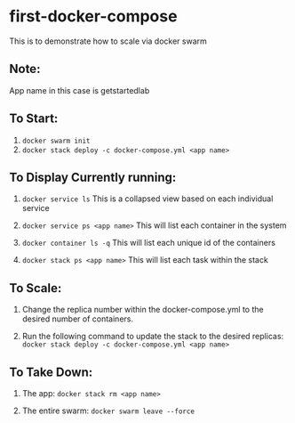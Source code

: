 # first-docker-compose

This is to demonstrate how to scale via docker swarm 

## Note: 

App name in this case is getstartedlab

## To Start:

1. ```docker swarm init```
1. ```docker stack deploy -c docker-compose.yml <app name>```

## To Display Currently running:

1. ```docker service ls``` This is a collapsed view based on each individual service

1. ```docker service ps <app name>``` This will list each container in the system

1. ```docker container ls -q``` This will list each unique id of the containers

1. ```docker stack ps <app name>``` This will list each task within the stack

## To Scale:

1. Change the replica number within the docker-compose.yml to the desired number of containers.

1. Run the following command to update the stack to the desired replicas: ```docker stack deploy -c docker-compose.yml <app name>```

## To Take Down:

1. The app: ```docker stack rm <app name>```

1. The entire swarm: ```docker swarm leave --force```